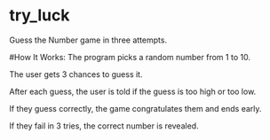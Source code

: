 # try_luck
Guess the Number game in three attempts.

#How It Works:
The program picks a random number from 1 to 10.

The user gets 3 chances to guess it.

After each guess, the user is told if the guess is too high or too low.

If they guess correctly, the game congratulates them and ends early.

If they fail in 3 tries, the correct number is revealed.
